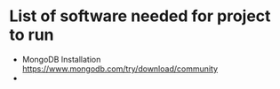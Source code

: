
# List of software needed for project to run

- MongoDB Installation
  https://www.mongodb.com/try/download/community
- 